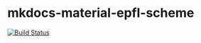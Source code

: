 mkdocs-material-epfl-scheme
===========================

[![Build Status][github-actions-image]][github-actions-url]

[github-actions-image]: https://github.com/epfl-si/mkdocs-material-epfl-scheme/workflows/Build/badge.svg?branch=main
[github-actions-url]: https://github.com/epfl-si/mkdocs-material-epfl-scheme/actions/
